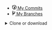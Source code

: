<div class="overall-summary overall-summary-bottomless">
    <div class="stats-switcher-viewport js-stats-switcher-viewport">
      <div class="stats-switcher-wrapper">
      <ul class="numbers-summary">
        <li class="commits">
          <a data-pjax="" target="blank" href="https://github.com/Anam140601/OOP/commits/master">
              <svg class="octicon octicon-history" viewBox="0 0 14 16" version="1.1" width="14" height="16" aria-hidden="true"><path fill-rule="evenodd" d="M8 13H6V6h5v2H8v5zM7 1C4.81 1 2.87 2.02 1.59 3.59L0 2v4h4L2.5 4.5C3.55 3.17 5.17 2.3 7 2.3c3.14 0 5.7 2.56 5.7 5.7s-2.56 5.7-5.7 5.7A5.71 5.71 0 0 1 1.3 8c0-.34.03-.67.09-1H.08C.03 7.33 0 7.66 0 8c0 3.86 3.14 7 7 7s7-3.14 7-7-3.14-7-7-7z"></path></svg>
              <span class="num text-emphasized">
              </span>
              My Commits
          </a>
        </li>
        <li>
          <a data-pjax="" target="blank" href="https://github.com/Anam140601/OOP/branches">
            <svg class="octicon octicon-git-branch" viewBox="0 0 10 16" version="1.1" width="10" height="16" aria-hidden="true"><path fill-rule="evenodd" d="M10 5c0-1.11-.89-2-2-2a1.993 1.993 0 0 0-1 3.72v.3c-.02.52-.23.98-.63 1.38-.4.4-.86.61-1.38.63-.83.02-1.48.16-2 .45V4.72a1.993 1.993 0 0 0-1-3.72C.88 1 0 1.89 0 3a2 2 0 0 0 1 1.72v6.56c-.59.35-1 .99-1 1.72 0 1.11.89 2 2 2 1.11 0 2-.89 2-2 0-.53-.2-1-.53-1.36.09-.06.48-.41.59-.47.25-.11.56-.17.94-.17 1.05-.05 1.95-.45 2.75-1.25S8.95 7.77 9 6.73h-.02C9.59 6.37 10 5.73 10 5zM2 1.8c.66 0 1.2.55 1.2 1.2 0 .65-.55 1.2-1.2 1.2C1.35 4.2.8 3.65.8 3c0-.65.55-1.2 1.2-1.2zm0 12.41c-.66 0-1.2-.55-1.2-1.2 0-.65.55-1.2 1.2-1.2.65 0 1.2.55 1.2 1.2 0 .65-.55 1.2-1.2 1.2zm6-8c-.66 0-1.2-.55-1.2-1.2 0-.65.55-1.2 1.2-1.2.65 0 1.2.55 1.2 1.2 0 .65-.55 1.2-1.2 1.2z"></path></svg>
            <span class="num text-emphasized">
            </span>
            My Branches
          </a>
        </li>
      </ul>
      </div>
    </div>
  </div>




<div class="file-navigation in-mid-page d-flex flex-items-start">
    <details class="get-repo-select-menu js-get-repo-select-menu position-relative details-overlay details reset">
        <summary class="btn btn-sm btn-primary">
        Clone or download
            <span class="dropdown-caret"></span>
        </summary>
        <div class="position-relative">
            <div class="get-repo-modal dropdown-menu dropdown-menu-sw pb-0 js-toggler-container  js-get-repo-modal">
             <div class="get-repo-modal-options">
                  <div class="clone-options https-clone-options">
                <p class="mb-2 get-repo-decription-text">
                Copy perintah git di bawah lalu pastekan di git kamu.
                </p>
                <p class="mb-2 get-repo-decription-text">
                git clone https://github.com/Anam140601/OOP.git
                </p>
                  </div>
             </div>
            </div>
        </div>
    </details>
</div>
